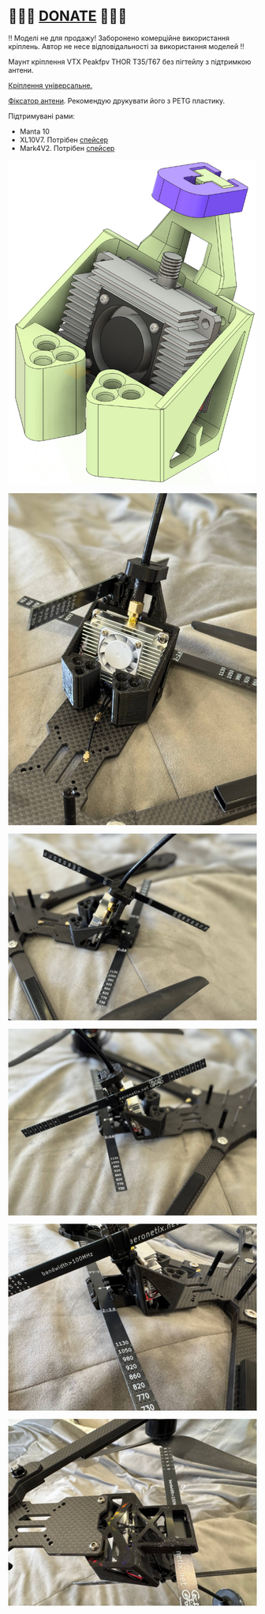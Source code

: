 
# 🍩🍩🍩 [DONATE](https://send.monobank.ua/jar/8GPxyGjM8E) 🍩🍩🍩

‼️ Моделі не для продажу! Заборонено комерційне використання кріплень. Автор не несе відповідальності за використання моделей ‼️


Маунт кріплення VTX Peakfpv THOR T35/T67 без пігтейлу з підтримкою антени.


[Кріплення універсальне.](https://github.com/dmytr0/glory_to_ukraine/blob/master/FPV_ANT_mount/THOR_vtx_mount/thor_mount_universal.stl)

[Фіксатор антени](https://github.com/dmytr0/glory_to_ukraine/blob/master/FPV_ANT_mount/THOR_vtx_mount/sma_fixture.stl). Рекомендую друкувати його з PETG пластику.

Підтримувані рами:

- Manta 10
- XL10V7. Потрібен [спейсер](xl10v7_spacer.stl)
- Mark4V2. Потрібен [спейсер](mark4v2_spacer.stl)


![](/FPV_ANT_mount/THOR_vtx_mount/media/1.png)

![](/FPV_ANT_mount/THOR_vtx_mount/media/2.jpg)

![](/FPV_ANT_mount/THOR_vtx_mount/media/3.jpg)

![](/FPV_ANT_mount/THOR_vtx_mount/media/4.jpg)

![](/FPV_ANT_mount/THOR_vtx_mount/media/5.jpg)

![](/FPV_ANT_mount/THOR_vtx_mount/media/6.jpg)

